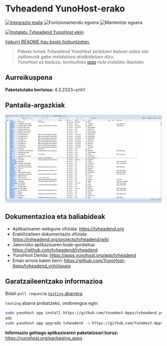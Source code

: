 <!--
Ohart ongi: README hau automatikoki sortu da <https://github.com/YunoHost/apps/tree/master/tools/readme_generator>ri esker
EZ editatu eskuz.
-->

# Tvheadend YunoHost-erako

[![Integrazio maila](https://dash.yunohost.org/integration/tvheadend.svg)](https://dash.yunohost.org/appci/app/tvheadend) ![Funtzionamendu egoera](https://ci-apps.yunohost.org/ci/badges/tvheadend.status.svg) ![Mantentze egoera](https://ci-apps.yunohost.org/ci/badges/tvheadend.maintain.svg)

[![Instalatu Tvheadend YunoHost-ekin](https://install-app.yunohost.org/install-with-yunohost.svg)](https://install-app.yunohost.org/?app=tvheadend)

*[Irakurri README hau beste hizkuntzatan.](./ALL_README.md)*

> *Pakete honek Tvheadend YunoHost zerbitzari batean azkar eta zailtasunik gabe instalatzea ahalbidetzen dizu.*  
> *YunoHost ez baduzu, kontsultatu [gida](https://yunohost.org/install) nola instalatu ikasteko.*

## Aurreikuspena



**Paketatutako bertsioa:** 4.3.2323~ynh1

## Pantaila-argazkiak

![Tvheadend(r)en pantaila-argazkia](./doc/screenshots/overall_screenshot.png)

## Dokumentazioa eta baliabideak

- Aplikazioaren webgune ofiziala: <https://tvheadend.org>
- Erabiltzaileen dokumentazio ofiziala: <https://tvheadend.org/projects/tvheadend/wiki>
- Jatorrizko aplikazioaren kode-gordailua: <https://github.com/tvheadend/tvheadend>
- YunoHost Denda: <https://apps.yunohost.org/app/tvheadend>
- Eman errore baten berri: <https://github.com/YunoHost-Apps/tvheadend_ynh/issues>

## Garatzaileentzako informazioa

Bidali `pull request`a [`testing` abarrera](https://github.com/YunoHost-Apps/tvheadend_ynh/tree/testing).

`testing` abarra probatzeko, ondorengoa egin:

```bash
sudo yunohost app install https://github.com/YunoHost-Apps/tvheadend_ynh/tree/testing --debug
edo
sudo yunohost app upgrade tvheadend -u https://github.com/YunoHost-Apps/tvheadend_ynh/tree/testing --debug
```

**Informazio gehiago aplikazioaren paketatzeari buruz:** <https://yunohost.org/packaging_apps>
